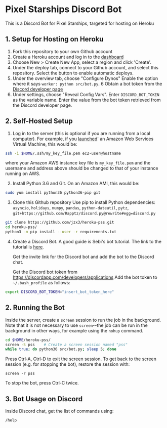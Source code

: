 # Pixel Starships Discord Bot

This is a Discord Bot for Pixel Starships, targeted for hosting on Heroku

## 1. Setup for Hosting on Heroku

1. Fork this repository to your own Github account
2. Create a Heroku account and log in to the [dashboard](https://dashboard.heroku.com)
3. Choose New > Create New App, select a region and click 'Create'.
4. Under the deploy tab, connect to your Github account, and select this repository.
   Select the button to enable automatic deploys.
5. Under the overview tab, choose "Configure Dynos"
   Enable the option where it says `worker: python src/bot.py`.
6  Obtain a bot token from the
   [Discord developer page](https://discordapp.com/developers/applications)
7. Under settings, choose "Reveal Config Vars".
   Enter `DISCORD_BOT_TOKEN` as the variable name.
   Enter the value from the bot token retrieved from the Discord developer page.

## 2. Self-Hosted Setup

1. Log in to the server (this is optional if you are running from
   a local computer).  For example, if you
   [launched](https://aws.amazon.com/getting-started/tutorials/launch-a-virtual-machine)'
   an Amazon Web Services Virtual Machine, this would be:

```bash
ssh -i $HOME/.ssh/my_key_file.pem ec2-user@hostname
```

where your Amazon AWS instance key file is `my_key_file.pem`
and the username and address above should be changed to that
of your instance running on AWS.

2. Install Python 3.6 and Git.
   On an Amazon AMI, this would be:

```bash
sudo yum install python36 python36-pip git
```

3. Clone this Github repository
   Use pip to install Python dependencies:
   `asyncio`, `holidays`, `numpy`, `pandas`,
   `python-dateutil`, `pytz`,
   `git+https://github.com/Rapptz/discord.py@rewrite#egg=discord.py`

```bash
git clone https://github.com/jzx3/heroku-pss.git
cd heroku-pss/
python3 -m pip install --user -r requirements.txt
```

4. Create a Discord Bot.  A good guide is Sebi's bot tutorial.
   The link to the tutorial is [here](https://discord.gg/GWdhBSp).

   Get the invite link for the Discord bot and add the bot to the
   Discord chat.

   Get the Discord bot token from https://discordapp.com/developers/applications
   Add the bot token to `~/.bash_profile` as follows:

```bash
export DISCORD_BOT_TOKEN="insert_bot_token_here"
```

## 2. Running the Bot

Inside the server, create a `screen` session to run the job
in the background. Note that it is not necessary to use
`screen`--the job can be run in the background in other ways,
for example using the `nohup` command.

```bash
cd $HOME/heroku-pss/
screen -S pss    # Create a screen session named "pss"
while true; do python36 src/bot.py; sleep 5; done
```

Press Ctrl-A, Ctrl-D to exit the screen session.
To get back to the screen session (e.g. for stopping the bot),
restore the session with:

```
screen -r pss
```

To stop the bot, press Ctrl-C twice.

## 3. Bot Usage on Discord

Inside Discord chat, get the list of commands using:

```
/help
```
